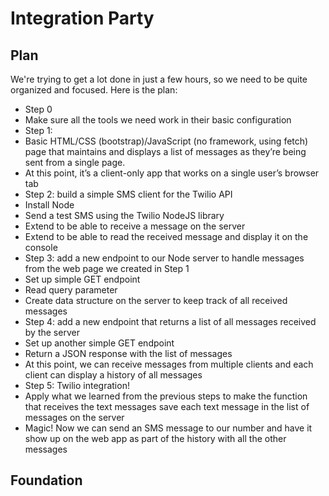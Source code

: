 # Integration Party

## Plan

We're trying to get a lot done in just a few hours, so we need to be quite organized and focused. Here is the plan: 

* Step 0
 * Make sure all the tools we need work in their basic configuration
* Step 1: 
 * Basic HTML/CSS (bootstrap)/JavaScript (no framework, using fetch) page that maintains and displays a list of messages as they’re being sent from a single page. 
 * At this point, it’s a client-only app that works on a single user’s browser tab
* Step 2: build a simple SMS client for the Twilio API
 * Install Node
 * Send a test SMS using the Twilio NodeJS library
 * Extend to be able to receive a message on the server
 * Extend to be able to read the received message and display it on the console
* Step 3: add a new endpoint to our Node server to handle messages from the  web page we created in Step 1
 * Set up simple GET endpoint
 * Read query parameter
 * Create data structure on the server to keep track of all received messages
* Step 4: add a new endpoint that returns a list of all messages received by the server
 * Set up another simple GET endpoint
 * Return a JSON response with the list of messages
 * At this point, we can receive messages from multiple clients and each client can display a history of all messages
* Step 5: Twilio integration! 
 * Apply what we learned from the previous steps to make the function that receives the text messages save each text message in the list of messages on the server
 * Magic! Now we can send an SMS message to our number and have it show up on the web app as part of the history with all the other messages

## Foundation

## 